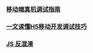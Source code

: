 ### [移动端真机调试指南](https://aotu.io/notes/2017/02/24/Mobile-debug/)
### [一文读懂H5移动开发调试技巧](https://juejin.im/post/5c0e34dce51d453595324d1e)
### [JS 反混淆](http://jartto.wang/2017/10/31/js-anti-aliasing/)
